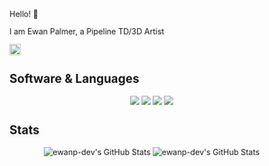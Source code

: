 Hello! 👋</h1>

<p>I am Ewan Palmer, a Pipeline TD/3D Artist</b></p>

<a href='https://www.linkedin.com/in/ewanpalmervfx'>
    <img src='https://img.shields.io/badge/LinkedIn-blue?logo=linkedin&logoColor=white&style=for-the-badge' height=20>
</a>


<h2>Software & Languages</h2>
<div align="center">
  <img src="https://img.shields.io/badge/C++-00599C?style=for-the-badge&logo=cplusplus&logoColor=white" />
  <img src="https://img.shields.io/badge/Python-3776AB?logo=python&logoColor=fff&style=for-the-badge"/>
  <img src="https://img.shields.io/badge/Qt-41CD52?style=for-the-badge&logo=qt&logoColor=white"/>
  <img src="https://img.shields.io/badge/Linux-FCC624?logo=linux&logoColor=000&style=for-the-badge"/>
</div>

<h2>Stats</h2>
<div align="center">
    <img src="https://streak-stats.demolab.com?user=ewanp-dev&theme=dark&hide_border=true" alt="ewanp-dev's GitHub Stats" />
    <img src="https://github-readme-stats.vercel.app/api/top-langs/?username=ewanp-dev&theme=dark&show_icons=true&hide_border=true&layout=compact" alt="ewanp-dev's GitHub Stats" />
</div>
